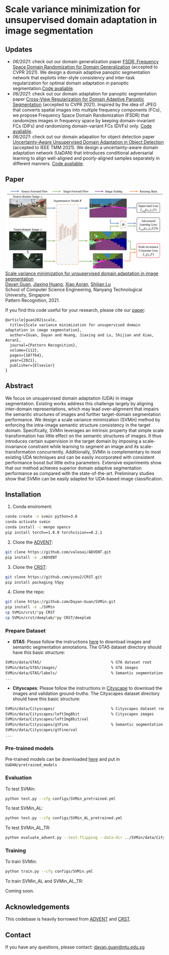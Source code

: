 # Scale variance minimization for unsupervised domain adaptation in image segmentation

## Updates

- *06/2021*: check out our domain generalization paper [FSDR: Frequency Space Domain Randomization for Domain Generalization](https://arxiv.org/abs/2103.02370) (accepted to CVPR 2021). We design a domain adaptive panoptic segmentation network that exploits inter-style consistency and inter-task regularization for optimal domain adaptation in panoptic segmentation.[Code avaliable](https://github.com/jxhuang0508/FSDR).
- *06/2021*: check out our domain adaptation for panoptic segmentation paper [Cross-View Regularization for Domain Adaptive Panoptic Segmentation](https://arxiv.org/abs/2103.02584) (accepted to CVPR 2021). Inspired by the idea of JPEG that converts spatial images into multiple frequency components (FCs), we propose Frequency Space Domain Randomization (FSDR) that randomizes images in frequency space by keeping domain-invariant FCs (DIFs) and randomizing domain-variant FCs (DVFs) only. [Code avaliable](https://github.com/jxhuang0508/CVRN).
- *06/2021*: check out our domain adapation for object detection paper [Uncertainty-Aware Unsupervised Domain Adaptation in Object Detection](https://arxiv.org/abs/2103.00236) (accepted to IEEE TMM 2021). We design a uncertainty-aware domain adaptation network (UaDAN) that introduces conditional adversarial learning to align well-aligned and poorly-aligned samples separately in different manners. [Code avaliable](https://github.com/Dayan-Guan/UaDAN).

## Paper
![](./teaser.png)
[Scale variance minimization for unsupervised domain adaptation in image segmentation](https://www.researchgate.net/publication/347421562_Scale_variance_minimization_for_unsupervised_domain_adaptation_in_image_segmentation)  
 [Dayan Guan](https://scholar.google.com/citations?user=9jp9QAsAAAAJ&hl=en), [Jiaxing Huang](https://scholar.google.com/citations?user=czirNcwAAAAJ&hl=en&oi=ao),  [Xiao Aoran](https://scholar.google.com/citations?user=yGKsEpAAAAAJ&hl=en), [Shijian Lu](https://scholar.google.com/citations?user=uYmK-A0AAAAJ&hl=en)  
 School of Computer Science Engineering, Nanyang Technological University, Singapore  
 Pattern Recognition, 2021.
 
If you find this code useful for your research, please cite our [paper](https://www.researchgate.net/publication/347421562_Scale_variance_minimization_for_unsupervised_domain_adaptation_in_image_segmentation):

```
@article{guan2021scale,
  title={Scale variance minimization for unsupervised domain adaptation in image segmentation},
  author={Guan, Dayan and Huang, Jiaxing and Lu, Shijian and Xiao, Aoran},
  journal={Pattern Recognition},
  volume={112},
  pages={107764},
  year={2021},
  publisher={Elsevier}
}
```

## Abstract

We focus on unsupervised domain adaptation (UDA) in image segmentation. Existing works address this challenge largely by aligning inter-domain representations, which may lead over-alignment that impairs the semantic structures of images and further target-domain segmentation performance. We design a scale variance minimization (SVMin) method by enforcing the intra-image semantic structure consistency in the target domain. Specifically, SVMin leverages an intrinsic property that simple scale transformation has little effect on the semantic structures of images. It thus introduces certain supervision in the target domain by imposing a scale-invariance constraint while learning to segment an image and its scale-transformation concurrently. Additionally, SVMin is complementary to most existing UDA techniques and can be easily incorporated with consistent performance boost but little extra parameters. Extensive experiments show that our method achieves superior domain adaptive segmentation performance as compared with the state-of-the-art. Preliminary studies show that SVMin can be easily adapted for UDA-based image classification.

## Installation
1. Conda enviroment:
```bash
conda create -n svmin python=3.6
conda activate svmin
conda install -c menpo opencv
pip install torch==1.0.0 torchvision==0.2.1
```

2. Clone the [ADVENT](https://github.com/valeoai/ADVENT):
```bash
git clone https://github.com/valeoai/ADVENT.git
pip install -e ./ADVENT
```

3. Clone the [CRST](https://github.com/yzou2/CRST):
```bash
git clone https://github.com/yzou2/CRST.git
pip install packaging h5py
```

4. Clone the repo:
```bash
git clone https://github.com/Dayan-Guan/SVMin.git
pip install -e ./SVMin
cp SVMin/crst/*py CRST
cp SVMin/crst/deeplab/*py CRST/deeplab
```

### Prepare Dataset
* **GTA5**: Please follow the instructions [here](https://download.visinf.tu-darmstadt.de/data/from_games/) to download images and semantic segmentation annotations. The GTA5 dataset directory should have this basic structure:
```bash
SVMin/data/GTA5/                               % GTA dataset root
SVMin/data/GTA5/images/                        % GTA images
SVMin/data/GTA5/labels/                        % Semantic segmentation labels
...
```

* **Cityscapes**: Please follow the instructions in [Cityscape](https://www.cityscapes-dataset.com/) to download the images and validation ground-truths. The Cityscapes dataset directory should have this basic structure:
```bash
SVMin/data/Cityscapes/                         % Cityscapes dataset root
SVMin/data/Cityscapes/leftImg8bit              % Cityscapes images
SVMin/data/Cityscapes/leftImg8bit/val
SVMin/data/Cityscapes/gtFine                   % Semantic segmentation labels
SVMin/data/Cityscapes/gtFine/val
...
```

### Pre-trained models
Pre-trained models can be downloaded [here](https://github.com/Dayan-Guan/SVMin/releases/tag/Latest) and put in ```UaDAN/pretrained_models```

### Evaluation
To test SVMin:
```bash
python test.py --cfg configs/SVMin_pretrained.yml
```

To test SVMin_AL:
```bash
python test.py --cfg configs/SVMin_AL_pretrained.yml
```

To test SVMin_AL_TR:
```bash
python evaluate_advent.py --test-flipping --data-dir ../SVMin/data/Cityscapes --restore-from ../SVMin/pretrained_models/SVMin_AL_TR_pretrained.pth --save ../SVMin/experiments/GTA2Cityscapes_SVMin_AL_TR
```

### Training
To train SVMin:
```bash
python train.py --cfg configs/SVMin.yml
```

To train SVMin_AL and SVMin_AL_TR:

Coming soon.

## Acknowledgements
This codebase is heavily borrowed from [ADVENT](https://github.com/valeoai/ADVENT) and [CRST](https://github.com/yzou2/CRST).

## Contact
If you have any questions, please contact: dayan.guan@ntu.edu.sg
